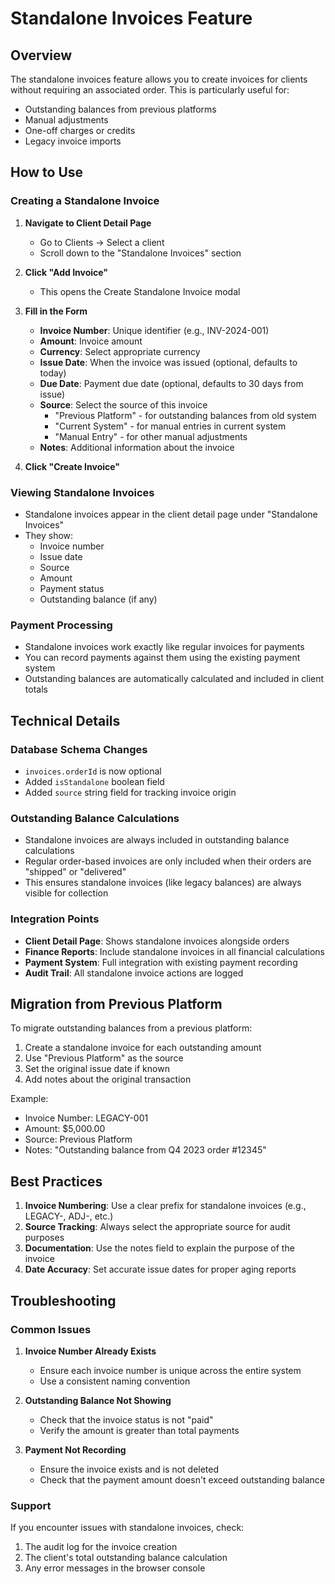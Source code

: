# Standalone Invoices Feature

## Overview

The standalone invoices feature allows you to create invoices for clients without requiring an associated order. This is particularly useful for:

- Outstanding balances from previous platforms
- Manual adjustments
- One-off charges or credits
- Legacy invoice imports

## How to Use

### Creating a Standalone Invoice

1. **Navigate to Client Detail Page**
   - Go to Clients → Select a client
   - Scroll down to the "Standalone Invoices" section

2. **Click "Add Invoice"**
   - This opens the Create Standalone Invoice modal

3. **Fill in the Form**
   - **Invoice Number**: Unique identifier (e.g., INV-2024-001)
   - **Amount**: Invoice amount
   - **Currency**: Select appropriate currency
   - **Issue Date**: When the invoice was issued (optional, defaults to today)
   - **Due Date**: Payment due date (optional, defaults to 30 days from issue)
   - **Source**: Select the source of this invoice
     - "Previous Platform" - for outstanding balances from old system
     - "Current System" - for manual entries in current system
     - "Manual Entry" - for other manual adjustments
   - **Notes**: Additional information about the invoice

4. **Click "Create Invoice"**

### Viewing Standalone Invoices

- Standalone invoices appear in the client detail page under "Standalone Invoices"
- They show:
  - Invoice number
  - Issue date
  - Source
  - Amount
  - Payment status
  - Outstanding balance (if any)

### Payment Processing

- Standalone invoices work exactly like regular invoices for payments
- You can record payments against them using the existing payment system
- Outstanding balances are automatically calculated and included in client totals

## Technical Details

### Database Schema Changes

- `invoices.orderId` is now optional
- Added `isStandalone` boolean field
- Added `source` string field for tracking invoice origin

### Outstanding Balance Calculations

- Standalone invoices are always included in outstanding balance calculations
- Regular order-based invoices are only included when their orders are "shipped" or "delivered"
- This ensures standalone invoices (like legacy balances) are always visible for collection

### Integration Points

- **Client Detail Page**: Shows standalone invoices alongside orders
- **Finance Reports**: Include standalone invoices in all financial calculations
- **Payment System**: Full integration with existing payment recording
- **Audit Trail**: All standalone invoice actions are logged

## Migration from Previous Platform

To migrate outstanding balances from a previous platform:

1. Create a standalone invoice for each outstanding amount
2. Use "Previous Platform" as the source
3. Set the original issue date if known
4. Add notes about the original transaction

Example:
- Invoice Number: LEGACY-001
- Amount: $5,000.00
- Source: Previous Platform
- Notes: "Outstanding balance from Q4 2023 order #12345"

## Best Practices

1. **Invoice Numbering**: Use a clear prefix for standalone invoices (e.g., LEGACY-, ADJ-, etc.)
2. **Source Tracking**: Always select the appropriate source for audit purposes
3. **Documentation**: Use the notes field to explain the purpose of the invoice
4. **Date Accuracy**: Set accurate issue dates for proper aging reports

## Troubleshooting

### Common Issues

1. **Invoice Number Already Exists**
   - Ensure each invoice number is unique across the entire system
   - Use a consistent naming convention

2. **Outstanding Balance Not Showing**
   - Check that the invoice status is not "paid"
   - Verify the amount is greater than total payments

3. **Payment Not Recording**
   - Ensure the invoice exists and is not deleted
   - Check that the payment amount doesn't exceed outstanding balance

### Support

If you encounter issues with standalone invoices, check:
1. The audit log for the invoice creation
2. The client's total outstanding balance calculation
3. Any error messages in the browser console





